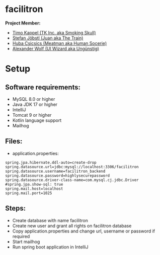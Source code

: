 # facilitron
**Project Member:**
- [Timo Kappel (TK Inc. aka Smoking Skull)](https://github.com/Caperino)
- [Stefan Jöbstl (Juan aka The Train)](https://github.com/stefanjb-it)
- [Huba Csicsics (Meatman aka Human Socerie)](https://github.com/einfachhuba)
- [Alexander Wolf (UI Wizard aka Ungünstig)](https://github.com/AlexW64)

# Setup

## Software requirements:
- MySQL 8.0 or higher
- Java JDK 17 or higher
- IntelliJ
- Tomcat 9 or higher
- Kotlin language support
- Mailhog

## Files:
- application.properties:
```
spring.jpa.hibernate.ddl-auto=create-drop
spring.datasource.url=jdbc:mysql://localhost:3306/facilitron
spring.datasource.username=facilitron_backend
spring.datasource.password=highlysecurepassword
spring.datasource.driver-class-name=com.mysql.cj.jdbc.Driver
#spring.jpa.show-sql: true
spring.mail.host=localhost
spring.mail.port=1025
```

## Steps:
- Create database with name facilitron
- Create new user and grant all rights on facilitron database
- Copy application.properties and change url, username or password if required
- Start mailhog
- Run spring boot application in IntelliJ
